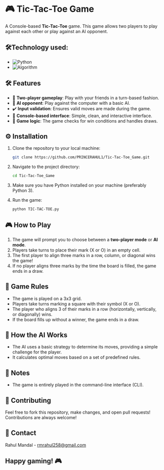 # 🎮 Tic-Tac-Toe Game

A Console-based **Tic-Tac-Toe** game. This game allows two players to play against each other or play against an AI opponent.

## 🛠️Technology used:
  - ![Python](https://img.shields.io/badge/Python-3.x-blue?logo=python&logoColor=white)
  - ![Algorithm](https://img.shields.io/badge/MiniMax-Algorithm-blue?logo=python&logoColor=yellow)


## 🛠 Features
- 👥 **Two-player gameplay**: Play with your friends in a turn-based fashion.
- 🤖 **AI opponent**: Play against the computer with a basic AI.
- ✔️ **Input validation**: Ensures valid moves are made during the game.
- 🚀 **Console-based interface**: Simple, clean, and interactive interface.
- 🧠 **Game logic**: The game checks for win conditions and handles draws.


## ⚙️ Installation

1. Clone the repository to your local machine:
   ```bash
   git clone https://github.com/PRINCERAHUL1/Tic-Tac-Toe_Game.git
   ```

2. Navigate to the project directory:
   ```bash
   cd Tic-Tac-Toe_Game
   ```

3. Make sure you have Python installed on your machine (preferably Python 3).

4. Run the game:
   ```bash
   python TIC-TAC-TOE.py
   ```

## 🎮 How to Play

1. The game will prompt you to choose between a **two-player mode** or **AI mode**.
2. Players take turns to place their mark (X or O) in an empty cell.
3. The first player to align three marks in a row, column, or diagonal wins the game!
4. If no player aligns three marks by the time the board is filled, the game ends in a draw.

## 📝 Game Rules

- The game is played on a 3x3 grid.
- Players take turns marking a square with their symbol (X or O).
- The player who aligns 3 of their marks in a row (horizontally, vertically, or diagonally) wins.
- If the board fills up without a winner, the game ends in a draw.

## 🔧 How the AI Works

- The AI uses a basic strategy to determine its moves, providing a simple challenge for the player.
- It calculates optimal moves based on a set of predefined rules.

## 📌 Notes
- The game is entirely played in the command-line interface (CLI).

## 🤝 Contributing
Feel free to fork this repository, make changes, and open pull requests! Contributions are always welcome!

## 📧 Contact
Rahul Mandal - rmrahul258@gmail.com


## Happy gaming! 🎮
